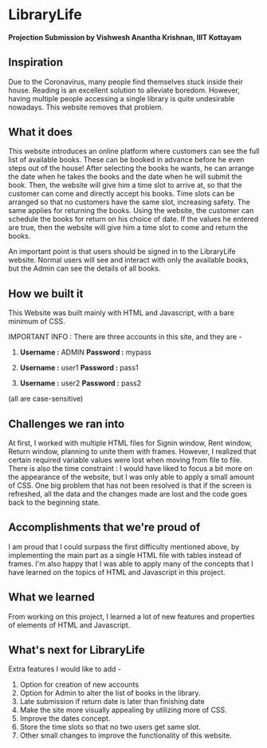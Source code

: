 # LibraryLife

#### Projection Submission by Vishwesh Anantha Krishnan, IIIT Kottayam

## Inspiration
Due to the Coronavirus, many people find themselves stuck inside their house. Reading is an excellent solution to alleviate boredom. However, having multiple people accessing a single library is quite undesirable nowadays. This website removes that problem.

## What it does
This website introduces an online platform where customers can see the full list of available books. These can be booked in advance before he even steps out of the house! After selecting the books he wants, he can arrange the date when he takes the books and the date when he will submit the book. Then, the website will give him a time slot to arrive at, so that the customer can come and directly accept his books. Time slots can be arranged so that no customers have the same slot, increasing safety.
The same applies for returning the books. Using the website, the customer can schedule the books for return on his choice of date. If the values he entered are true, then the website will give him a time slot to come and return the books.

An important point is that users should be signed in to the LibraryLife website. Normal users will see and interact with only the available books, but the Admin can see the details of all books.

## How we built it
This Website was built mainly with HTML and Javascript, with a bare minimum of CSS.

IMPORTANT INFO : There are three accounts in this site, and they are -
1. **Username :** ADMIN
   **Password :** mypass

2. **Username :** user1
    **Password :** pass1

3. **Username :** user2
 **Password :** pass2

(all are case-sensitive)

## Challenges we ran into
At first, I worked with multiple HTML files for Signin window, Rent window, Return window, planning to unite them with frames. However, I realized that certain required variable values were lost when moving from file to file. There is also the time constraint : I would have liked to focus a bit more on the appearance of the website, but I was only able to apply a small amount of CSS. One big problem that has not been resolved is that if the screen is refreshed, all the data and the changes made are lost and the code goes back to the beginning state.

## Accomplishments that we're proud of
I am proud that I could surpass the first difficulty mentioned above, by implementing the main part as a single HTML file with tables instead of frames. I'm also happy that I was able to apply many of the concepts that I have learned on the topics of HTML and Javascript in this project.

## What we learned
From working on this project, I learned a lot of new features and properties of elements of HTML and Javascript. 

## What's next for LibraryLife
Extra features I would like to add - 
1. Option for creation of new accounts
2. Option for Admin to alter the list of books in the library.
3. Late submission if return date is later than finishing date
4. Make the site more visually appealing by utilizing more of CSS.
5. Improve the dates concept.
6. Store the time slots so that no two users get same slot.
7. Other small changes to improve the functionality of this website.
